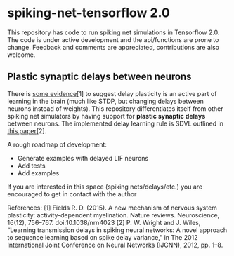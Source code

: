 # spiking-net-tensorflow 2.0
This repository has code to run spiking net simulations in Tensorflow 2.0. The code is under active development and the api/functions are prone to change. Feedback and comments are appreciated, contributions are also welcome. 

## Plastic synaptic delays between neurons
There is [some evidence](https://www.ncbi.nlm.nih.gov/pmc/articles/PMC6310485/)[1] to suggest delay plasticity is an active part of learning in the brain (much like STDP, but changing delays between neurons instead of weights). This repository differentiates itself from other spiking net simulators by having support for **plastic synaptic delays** between neurons. The implemented delay learning rule is SDVL outlined in [this paper](https://ieeexplore.ieee.org/document/6252371)[2].


A rough roadmap of development:
- Generate examples with delayed LIF neurons
- Add tests
- Add examples 


If you are interested in this space (spiking nets/delays/etc.) you are encouraged to get in contact with the author

References:
[1] Fields R. D. (2015). A new mechanism of nervous system plasticity: activity-dependent myelination. Nature reviews. Neuroscience, 16(12), 756–767. doi:10.1038/nrn4023
[2] P. W. Wright and J. Wiles, “Learning transmission delays in spiking neural networks: A novel approach to sequence learning based on spike delay variance,” in The 2012 International Joint Conference on Neural Networks (IJCNN), 2012, pp. 1–8.
